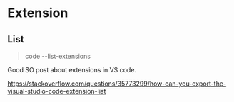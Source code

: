 # Extension

## List




> code --list-extensions

Good SO post about extensions in VS code.

https://stackoverflow.com/questions/35773299/how-can-you-export-the-visual-studio-code-extension-list